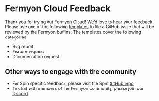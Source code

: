 # Fermyon Cloud Feedback 
Thank you for trying out Fermyon Cloud! We'd love to hear your feedback. Please use one of the following [templates](https://github.com/fermyon/feedback/issues/new/choose) to file a GitHub issue that will be reviewed by the Fermyon buffins. The templates cover the following categories:

* Bug report
* Feature request
* Documentation request 

## Other ways to engage with the community
- For Spin specific feedback, please visit the Spin [GitHub repo]()
- To chat with members of the Fermyon community, please join our [Discord]()
